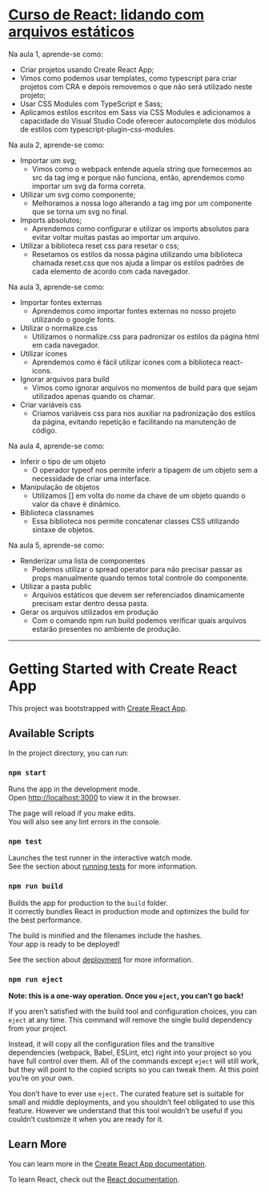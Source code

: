 # [Curso de React: lidando com arquivos estáticos](https://cursos.alura.com.br/course/react-arquivos-estaticos)

Na aula 1, aprende-se como:
* Criar projetos usando Create React App;
* Vimos como podemos usar templates, como typescript para criar projetos com CRA e depois removemos o que não será utilizado neste projeto;
* Usar CSS Modules com TypeScript e Sass;
* Aplicamos estilos escritos em Sass via CSS Modules e adicionamos a capacidade do Visual Studio Code oferecer autocomplete dos módulos de estilos com typescript-plugin-css-modules.

Na aula 2, aprende-se como:
* Importar um svg;
    * Vimos como o webpack entende aquela string que fornecemos ao src da tag img e porque não funciona, então, aprendemos como importar um svg da forma correta.
* Utilizar um svg como componente;
    * Melhoramos a nossa logo alterando a tag img por um componente que se torna um svg no final.
* Imports absolutos;
    * Aprendemos como configurar e utilizar os imports absolutos para evitar voltar muitas pastas ao importar um arquivo.
* Utilizar a biblioteca reset css para resetar o css;
    * Resetamos os estilos da nossa página utilizando uma biblioteca chamada reset.css que nos ajuda a limpar os estilos padrões de cada elemento de acordo com cada navegador.

Na aula 3, aprende-se como:
* Importar fontes externas
    * Aprendemos como importar fontes externas no nosso projeto utilizando o google fonts.
* Utilizar o normalize.css
    * Utilizamos o normalize.css para padronizar os estilos da página html em cada navegador.
* Utilizar ícones
    * Aprendemos como é fácil utilizar ícones com a biblioteca react-icons.
* Ignorar arquivos para build
    * Vimos como ignorar arquivos no momentos de build para que sejam utilizados apenas quando os chamar.
* Criar variáveis css
    * Criamos variáveis css para nos auxiliar na padronização dos estilos da página, evitando repetição e facilitando na manutenção de código.

Na aula 4, aprende-se como:
* Inferir o tipo de um objeto
    * O operador typeof nos permite inferir a tipagem de um objeto sem a necessidade de criar uma interface.
* Manipulação de objetos
    * Utilizamos [] em volta do nome da chave de um objeto quando o valor da chave é dinâmico.
* Biblioteca classnames
    * Essa biblioteca nos permite concatenar classes CSS utilizando sintaxe de objetos.

Na aula 5, aprende-se como:
* Renderizar uma lista de componentes
    * Podemos utilizar o spread operator para não precisar passar as props manualmente quando temos total controle do componente.
* Utilizar a pasta public
    * Arquivos estáticos que devem ser referenciados dinamicamente precisam estar dentro dessa pasta.
* Gerar os arquivos utilizados em produção
    * Com o comando npm run build podemos verificar quais arquivos estarão presentes no ambiente de produção.

---
# Getting Started with Create React App

This project was bootstrapped with [Create React App](https://github.com/facebook/create-react-app).

## Available Scripts

In the project directory, you can run:

### `npm start`

Runs the app in the development mode.\
Open [http://localhost:3000](http://localhost:3000) to view it in the browser.

The page will reload if you make edits.\
You will also see any lint errors in the console.

### `npm test`

Launches the test runner in the interactive watch mode.\
See the section about [running tests](https://facebook.github.io/create-react-app/docs/running-tests) for more information.

### `npm run build`

Builds the app for production to the `build` folder.\
It correctly bundles React in production mode and optimizes the build for the best performance.

The build is minified and the filenames include the hashes.\
Your app is ready to be deployed!

See the section about [deployment](https://facebook.github.io/create-react-app/docs/deployment) for more information.

### `npm run eject`

**Note: this is a one-way operation. Once you `eject`, you can’t go back!**

If you aren’t satisfied with the build tool and configuration choices, you can `eject` at any time. This command will remove the single build dependency from your project.

Instead, it will copy all the configuration files and the transitive dependencies (webpack, Babel, ESLint, etc) right into your project so you have full control over them. All of the commands except `eject` will still work, but they will point to the copied scripts so you can tweak them. At this point you’re on your own.

You don’t have to ever use `eject`. The curated feature set is suitable for small and middle deployments, and you shouldn’t feel obligated to use this feature. However we understand that this tool wouldn’t be useful if you couldn’t customize it when you are ready for it.

## Learn More

You can learn more in the [Create React App documentation](https://facebook.github.io/create-react-app/docs/getting-started).

To learn React, check out the [React documentation](https://reactjs.org/).
